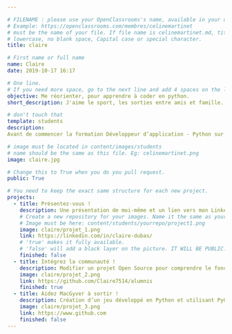 ```yaml
---

# FILENAME : please use your OpenClassrooms's name, available in your url.
# Example: https://openclassrooms.com/membres/celinemartinet
# must be the name of your file. If file name is celinemartinet.md, title is celinemartinet.
# lowercase, no blank space, Capital case or special character.
title: claire

# First name or full name
name: Claire
date: 2019-10-17 16:17

# One line.
# If you need more space, go to the next line and add 4 spaces on the left, as in 'description'.
objective: Me réorienter, pour apprendre à coder en python.
short_description: J'aime le sport, les sorties entre amis et famille. J'aspire à devenir développeur.

# don't touch that
template: students
description:
Avant de commencer la formation Développeur d’application - Python sur Open 			Classrooms, j’ai réalisé le concours de l’école 42. C’est durant cette expérience que j’ai 		découvert un monde passionnant. J’aime apprendre et découvrir de nouvelles choses, et c’est ce que je réalise actuellement avec cette formation en ligne. Je suis très motivée à l’idée de réaliser ce projet, et acquérir de nouvelles compétences pour m’améliorer.

# image must be located in content/images/students
# name should be the same as this file. Eg: celinemartinet.png
image: claire.jpg

# Change this to True when you do you pull request.
public: True

# You need to keep the exact same structure for each new project.
projects:
  - title: Présentez-vous !
    description: Une présentation de moi-même et un lien vers mon LinkedIn.
    # Create a new repository for your images. Name it the same as your nickname and profile picture.
    # Image must be here: content/students/yourrepo/project1.png
    image: claire/projet_1.png
    link: https://linkedin.com/in/claire-dubas/
    # 'true' makes it fully available.
    # 'false' will add a black layer on the picture. IT WILL BE PUBLIC!
    finished: false
  - title: Intégrez la communauté !
    description: Modifier un projet Open Source pour comprendre le fonctionnement de Git, de Github et des pull requests. 
    image: claire/projet_2.png
    link: https://github.com/Claire7514/alumnis
    finished: true
  - title: Aidez MacGyver à sortir !
    description: Création d’un jeu développé en Python et utilisant PyGame.
    image: claire/projet_3.png
    link: https://www.github.com
    finished: false
---
```

